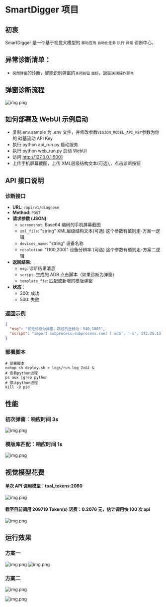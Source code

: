# SmartDigger 项目

## 初衷

SmartDigger 是一个基于视觉大模型的 `移动应用` `自动化任务` `执行` `异常` 诊断中心，

## 异常诊断清单：

- `突然弹窗`的诊断，智能识别弹窗的`关闭按钮` `坐标`，返回`关闭操作脚本`

## 弹窗诊断流程

![img.png](doc/flow.png)

## 如何部署及 WebUI 示例启动

- 复制.env.sample 为 .env 文件，并修改参数`VISION_MODEL_API_KEY`参数为你的 硅基流动 API Key
- 执行 python api_run.py 启动服务
- 执行 python web_run.py 启动 WebUI
- 访问 http://127.0.0.1:5001
- 上传手机屏幕截图，上传 XML层级结构文本(可选),，点击诊断按钮

## API 接口说明

### 诊断接口

- **URL**: `/api/v1/diagnose`
- **Method**: `POST`
- **请求参数 (JSON)**:
    - `screenshot`: Base64 编码的手机屏幕截图
    - `xml_file`: "string"  XML层级结构文本(可选) 这个参数有值则走-方案一逻辑
    - `devices_name`: "string"  设备名称
    - `resolution`: "(100,200)"  设备分辨率`(可选) 这个参数有值则走-方案二逻辑
- **返回结果**:
    - `msg`: 诊断结果消息
    - `script`: 生成的 ADB 点击脚本（如果诊断为弹窗）
    - `template_fie`: 匹配或新增的模版弹窗
- **状态**：
    - 200: 成功
    - 500: 失败

### 返回示例

```json
{
  "msg": "视觉诊断为弹窗，跳过的坐标为：540,1805",
  "script": "import subprocess;subprocess.run( ['adb', '-s', 172.25.13.8:5555, 'shell', 'input', 'tap', str(540), str(1805)],check=True)"
}
```

### 部署脚本

```shell
# 部署脚本
nohup sh deploy.sh > logs/run.log 2>&1 &
# 查看python进程
ps aux |grep python
# 停止python进程
kill -9 pid
```

## 性能

### 初次弹窗：响应时间 3s

![img.png](doc/test-1.png)

### 模版库匹配：响应时间 1s

![img.png](doc/test-2.png)

## 视觉模型花费

#### 单次 API 调用模型：toal_tokens:2080

![img.png](doc/test-3.png)

#### 截至目前调用 209719 Token(s) 话费：0.2076 元，估计调用快 100 次 api

![img.png](doc/test-4.png)

## 运行效果

### 方案一

![img.png](doc/case-1-img.png)
![img.png](doc/case-1-template.png)

### 方案二

![img.png](doc/case-2-img.png)

![img.png](doc/case-2-template.png)




